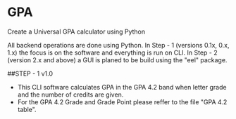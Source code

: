 # GPA
Create a Universal GPA calculator using Python

All backend operations are done using Python.
In Step - 1 (versions 0.1x, 0.x, 1.x) the focus is on the software and everything is run on CLI.
In Step - 2 (version 2.x and above) a GUI is planed to be build using the "eel" package.

##STEP - 1 v1.0

- This CLI software calculates GPA in the GPA 4.2 band when letter grade and the number of credits are given.
- For the GPA 4.2 Grade and Grade Point please reffer to the file "GPA 4.2 table".
